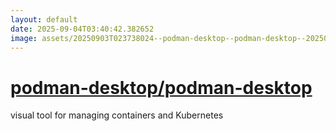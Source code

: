 ```yaml
---
layout: default
date: 2025-09-04T03:40:42.382652
image: assets/20250903T023738024--podman-desktop--podman-desktop--20250903T024653305--cropped.png
---
```


# [podman-desktop/podman-desktop](https://github.com/podman-desktop/podman-desktop)

visual tool for managing containers and Kubernetes
